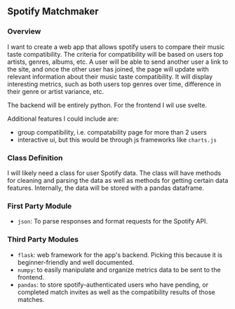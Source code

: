 ## Spotify Matchmaker

### Overview

I want to create a web app that allows spotify users to compare their music taste
compatibility. The criteria for compatibility will be based on users top artists,
genres, albums, etc. A user will be able to send another user a link to the site,
and once the other user has joined, the page will update with relevant information
about their music taste compatibility. It will display interesting metrics, such as
both users top genres over time, difference in their genre or artist variance, etc.

The backend will be entirely python. For the frontend I wil use svelte.

Additional features I could include are:

- group compatibility, i.e. compatability page for more than 2 users
- interactive ui, but this would be through js frameworks like `charts.js`

### Class Definition

I will likely need a class for user Spotify data. The class will have methods
for cleaning and parsing the data as well as methods for getting certain data features.
Internally, the data will be stored with a pandas dataframe.

### First Party Module

- `json`: To parse responses and format requests for the Spotify API.

### Third Party Modules

- `flask`: web framework for the app's backend. Picking this because it is beginner-friendly
  and well documented.
- `numpy`: to easily manipulate and organize metrics data to be sent to the frontend.
- `pandas`: to store spotify-authenticated users who have pending, or completed match invites
  as well as the compatibility results of those matches.

